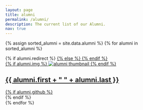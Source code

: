 ```yaml
---
layout: page
title: alumni
permalink: /alumni/
description: The current list of our Alumni.
nav: true
---
```


<div class="projects grid">

  {% assign sorted_alumni = site.data.alumni %}
  {% for alumni in sorted_alumni %}
  <div class="grid-item">
    {% if alumni.redirect %}
    <a href="{{ alumni.redirect }}" target="_blank">
    {% else %}
    <a href="{{ alumni.url | relative_url }}">
    {% endif %}
      <div class="card hoverable">
        {% if alumni.img %}
        <img src="{{ alumni.img | relative_url }}" alt="alumni thumbnail">
        {% endif %}
        <div class="card-body">
          <h2 class="card-title">{{ alumni.first + " " + alumni.last }}</h2>
          <div class="row ml-1 mr-1 p-0">
            {% if alumni.github %}
            <div class="github-icon">
              <div class="icon" data-toggle="tooltip" title="GitHub Profile">
                <a href="{{ alumni.github }}" target="_blank"><i class="fab fa-github gh-icon"></i></a>
              </div>
            </div>
            {% endif %}
          </div>
        </div>
      </div>
    </a>
  </div>
{% endfor %}

</div>
